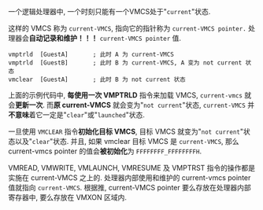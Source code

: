 

一个逻辑处理器中, 一个时刻只能有一个VMCS处于"`current`"状态. 

这样的 VMCS 称为 `current-VMCS`, 指向它的指针称为 `current-VMCS pointer.` 处理器会**自动记录和维护！！！** `current-VMCS pointer` 值.

```
vmptrld  [GuestA]       ; 此时 A 为 current-VMCS
vmptrld  [GuestB]       ; 此时 B 为 current-VMCS, A 变为 not current 状态
vmclear  [GuestA]       ; 此时 B 为 not current 状态
```

上面的示例代码中, **每使用一次 VMPTRLD** 指令来加载 VMCS, `current-vmcs` 就会**更新一次**. 而**原 current-VMCS** 就会变为"`not current`"状态, `current-VMCS` 并**不意味**着它一定是"`clear`"或"`launched`"状态. 

一旦使用 `VMCLEAR` 指令**初始化目标 VMCS**, 目标 VMCS 就变为"`not current`"状态以及"`clear`"状态. 并且, 如果 vmclear 目标 VMCS 是 `current-VMCS`, 那么 current-vmcs pointer 的值会**被初始化**为 `FFFFFFFF_FFFFFFFFH`.

VMREAD, VMWRITE, VMLAUNCH, VMRESUME 及 VMPTRST 指令的操作都是实施在 current-VMCS 之上的. 处理器内部使用和维护的 current-vmcs pointer 值就指向 `current-VMCS`. 根据推, current-VMCS pointer 要么存放在处理器内部寄存器中, 要么存放在 VMXON 区域内. 
